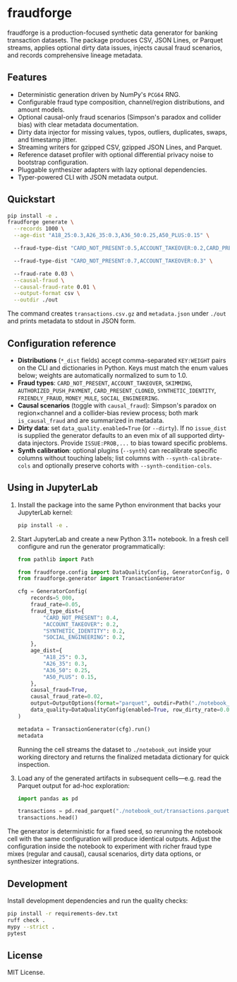 # fraudforge

fraudforge is a production-focused synthetic data generator for banking transaction datasets. The
package produces CSV, JSON Lines, or Parquet streams, applies optional dirty data issues, injects
causal fraud scenarios, and records comprehensive lineage metadata.

## Features

- Deterministic generation driven by NumPy's `PCG64` RNG.
- Configurable fraud type composition, channel/region distributions, and amount models.
- Optional causal-only fraud scenarios (Simpson's paradox and collider bias) with clear metadata
documentation.
- Dirty data injector for missing values, typos, outliers, duplicates, swaps, and timestamp jitter.
- Streaming writers for gzipped CSV, gzipped JSON Lines, and Parquet.
- Reference dataset profiler with optional differential privacy noise to bootstrap configuration.
- Pluggable synthesizer adapters with lazy optional dependencies.
- Typer-powered CLI with JSON metadata output.

## Quickstart

```bash
pip install -e .
fraudforge generate \
  --records 1000 \
  --age-dist "A18_25:0.3,A26_35:0.3,A36_50:0.25,A50_PLUS:0.15" \

  --fraud-type-dist "CARD_NOT_PRESENT:0.5,ACCOUNT_TAKEOVER:0.2,CARD_PRESENT_CLONED:0.3" \

  --fraud-type-dist "CARD_NOT_PRESENT:0.7,ACCOUNT_TAKEOVER:0.3" \

  --fraud-rate 0.03 \
  --causal-fraud \
  --causal-fraud-rate 0.01 \
  --output-format csv \
  --outdir ./out
```

The command creates `transactions.csv.gz` and `metadata.json` under `./out` and prints metadata to
stdout in JSON form.


## Configuration reference

- **Distributions** (`*_dist` fields) accept comma-separated `KEY:WEIGHT` pairs on the CLI and
  dictionaries in Python. Keys must match the enum values below; weights are automatically
  normalized to sum to 1.0.
- **Fraud types**: `CARD_NOT_PRESENT`, `ACCOUNT_TAKEOVER`, `SKIMMING`,
  `AUTHORIZED_PUSH_PAYMENT`, `CARD_PRESENT_CLONED`, `SYNTHETIC_IDENTITY`, `FRIENDLY_FRAUD`,
  `MONEY_MULE`, `SOCIAL_ENGINEERING`.
- **Causal scenarios** (toggle with `causal_fraud`): Simpson's paradox on region×channel and a
  collider-bias review process; both mark `is_causal_fraud` and are summarized in metadata.
- **Dirty data**: set `data_quality.enabled=True` (or `--dirty`). If no `issue_dist` is supplied the
  generator defaults to an even mix of all supported dirty-data injectors. Provide
  `ISSUE:PROB,...` to bias toward specific problems.
- **Synth calibration**: optional plugins (`--synth`) can recalibrate specific columns without
  touching labels; list columns with `--synth-calibrate-cols` and optionally preserve cohorts with
  `--synth-condition-cols`.

## Using in JupyterLab

1. Install the package into the same Python environment that backs your JupyterLab kernel:

   ```bash
   pip install -e .
   ```

2. Start JupyterLab and create a new Python 3.11+ notebook. In a fresh cell configure and run the
   generator programmatically:

   ```python
   from pathlib import Path

   from fraudforge.config import DataQualityConfig, GeneratorConfig, OutputOptions
   from fraudforge.generator import TransactionGenerator

   cfg = GeneratorConfig(
       records=5_000,
       fraud_rate=0.05,
       fraud_type_dist={
           "CARD_NOT_PRESENT": 0.4,
           "ACCOUNT_TAKEOVER": 0.2,
           "SYNTHETIC_IDENTITY": 0.2,
           "SOCIAL_ENGINEERING": 0.2,
       },
       age_dist={
           "A18_25": 0.3,
           "A26_35": 0.3,
           "A36_50": 0.25,
           "A50_PLUS": 0.15,
       },
       causal_fraud=True,
       causal_fraud_rate=0.02,
       output=OutputOptions(format="parquet", outdir=Path("./notebook_out"), chunk_size=10_000),
       data_quality=DataQualityConfig(enabled=True, row_dirty_rate=0.05),
   )

   metadata = TransactionGenerator(cfg).run()
   metadata
   ```

   Running the cell streams the dataset to `./notebook_out` inside your working directory and
   returns the finalized metadata dictionary for quick inspection.

3. Load any of the generated artifacts in subsequent cells—e.g. read the Parquet output for ad-hoc
   exploration:

   ```python
   import pandas as pd

   transactions = pd.read_parquet("./notebook_out/transactions.parquet")
   transactions.head()
   ```

The generator is deterministic for a fixed seed, so rerunning the notebook cell with the same
configuration will produce identical outputs. Adjust the configuration inside the notebook to
experiment with richer fraud type mixes (regular and causal), causal scenarios, dirty data options,
or synthesizer integrations.



## Development

Install development dependencies and run the quality checks:

```bash
pip install -r requirements-dev.txt
ruff check .
mypy --strict .
pytest
```

## License

MIT License.
